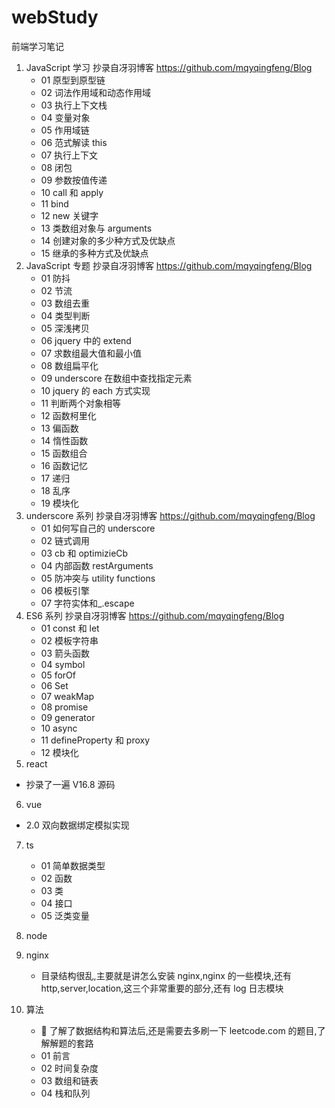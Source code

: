 # webStudy

前端学习笔记

1. JavaScript 学习 抄录自冴羽博客
   https://github.com/mqyqingfeng/Blog
   - 01 原型到原型链
   - 02 词法作用域和动态作用域
   - 03 执行上下文栈
   - 04 变量对象
   - 05 作用域链
   - 06 范式解读 this
   - 07 执行上下文
   - 08 闭包
   - 09 参数按值传递
   - 10 call 和 apply
   - 11 bind
   - 12 new 关键字
   - 13 类数组对象与 arguments
   - 14 创建对象的多少种方式及优缺点
   - 15 继承的多种方式及优缺点
2. JavaScript 专题 抄录自冴羽博客
   https://github.com/mqyqingfeng/Blog
   - 01 防抖
   - 02 节流
   - 03 数组去重
   - 04 类型判断
   - 05 深浅拷贝
   - 06 jquery 中的 extend
   - 07 求数组最大值和最小值
   - 08 数组扁平化
   - 09 underscore 在数组中查找指定元素
   - 10 jquery 的 each 方式实现
   - 11 判断两个对象相等
   - 12 函数柯里化
   - 13 偏函数
   - 14 惰性函数
   - 15 函数组合
   - 16 函数记忆
   - 17 递归
   - 18 乱序
   - 19 模块化
3. underscore 系列 抄录自冴羽博客
   https://github.com/mqyqingfeng/Blog
   - 01 如何写自己的 underscore
   - 02 链式调用
   - 03 cb 和 optimizieCb
   - 04 内部函数 restArguments
   - 05 防冲突与 utility functions
   - 06 模板引擎
   - 07 字符实体和\_.escape
4. ES6 系列 抄录自冴羽博客
   https://github.com/mqyqingfeng/Blog
   - 01 const 和 let
   - 02 模板字符串
   - 03 箭头函数
   - 04 symbol
   - 05 forOf
   - 06 Set
   - 07 weakMap
   - 08 promise
   - 09 generator
   - 10 async
   - 11 defineProperty 和 proxy
   - 12 模块化
5. react

- 抄录了一遍 V16.8 源码

6. vue

- 2.0 双向数据绑定模拟实现

7. ts

   - 01 简单数据类型
   - 02 函数
   - 03 类
   - 04 接口
   - 05 泛类变量

8. node
9. nginx
   - 目录结构很乱,主要就是讲怎么安装 nginx,nginx 的一些模块,还有 http,server,location,这三个非常重要的部分,还有 log 日志模块
10. 算法
    -  了解了数据结构和算法后,还是需要去多刷一下 leetcode.com 的题目,了解解题的套路
    - 01 前言
    - 02 时间复杂度
    - 03 数组和链表
    - 04 栈和队列
